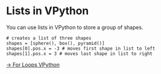 # Lists in VPython

You can use lists in VPython to store a group of shapes. 

```
# creates a list of three shapes
shapes = [sphere(), box(), pyramid()] 
shapes[0].pos.x = -3 # moves first shape in list to left
shapes[1].pos.x = 3 # moves last shape in list to right
```

[-> For Loops VPython](/lists-for-loops-contd/03_forLoopsVPython.md)